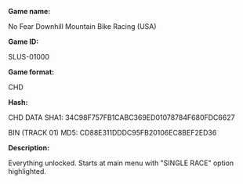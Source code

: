 **Game name:**

No Fear Downhill Mountain Bike Racing (USA)

**Game ID:**

SLUS-01000

**Game format:**

CHD

**Hash:**

CHD DATA SHA1: 34C98F757FB1CABC369ED01078784F680FDC6627

BIN (TRACK 01) MD5: CD88E311DDDC95FB20106EC8BEF2ED36

**Description:**

Everything unlocked. Starts at main menu with "SINGLE RACE" option highlighted.